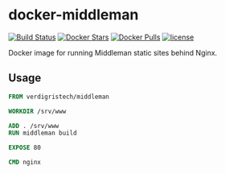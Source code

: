 # docker-middleman

[![Build Status](https://img.shields.io/circleci/token/f41a8ea8d8fe8a47d6d409f60f53230c8c21ff67/project/VerdigrisTech/docker-middleman.svg)](https://circleci.com/gh/VerdigrisTech/docker-middleman)
[![Docker Stars](https://img.shields.io/docker/stars/verdigristech/middleman.svg)](https://hub.docker.com/r/verdigristech/middleman/)
[![Docker Pulls](https://img.shields.io/docker/pulls/verdigristech/middleman.svg)](https://hub.docker.com/r/verdigristech/middleman/)
[![license](https://img.shields.io/github/license/VerdigrisTech/docker-middleman.svg)](https://github.com/VerdigrisTech/docker-middleman/blob/master/LICENSE)

Docker image for running Middleman static sites behind Nginx.

## Usage

```Dockerfile
FROM verdigristech/middleman

WORKDIR /srv/www

ADD . /srv/www
RUN middleman build

EXPOSE 80

CMD nginx
```

